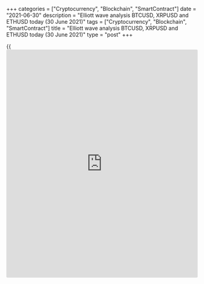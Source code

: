+++
categories = ["Cryptocurrency", "Blockchain", "SmartContract"]
date = "2021-06-30"
description = "Elliott wave analysis BTCUSD, XRPUSD and ETHUSD today (30 June 2021)"
tags = ["Cryptocurrency", "Blockchain", "SmartContract"]
title = "Elliott wave analysis BTCUSD, XRPUSD and ETHUSD today (30 June 2021)"
type = "post"
+++

{{<iframe id="large-banner" src="https://www.bounty.group/#slide=24.0" width="100%" height="600" scrolling="no" style="border: 0px solid rgb(216, 221, 230); border-radius: 3px;">}}

2021-06-30

2021-06-30

Short-term forecast for BTCUSD, XRPUSD and ETHUSD 30.06.2021Roman Onegin

I welcome my readers!

I have prepared a short-term cryptocurrency forecast based on Elliott
wave analysis of Bitcoin, Ripple, and Ethereum. I offer entry signals to
trade each cryptocurrency.

All three cryptocurrency pairs covered in the article must have
completed forming corrective sub-waves, so the prices should start
declining in the bearish impulse waves.

The article covers the following subjects:

##  **Elliott wave Bitcoin analysis**

It is clear from the most recent chart section that the BTCUSD rate is
falling in the bearish wave (5). Wave (5) is unfolding as a regular
impulse 1-2-3-4-5; it is concluding the large impulse [A]. Corrective
wave 4 must have completed as a flat [A]-[B]-[C]. If the assumption is
correct, the Bitcoin price should start declining in the final wave 5 to
a level of 28750.00. This level is marked by wave 3. One could enter
short trades in the current situation.

### Trading plan for [BTCUSD][1] today:

Sell 35834.00, TP 28750.00

* * *

##  **Elliott wave Ripple analysis**

The XRPUSD market continues forming a descending zigzag-shaped wave (W),
which is the beginning of the global double or triple zigzag. The hourly
timeframe displays the final impulse wave C which is about to end soon.
The Ripple price should go down to a level of 0.500, following a small
wave 5 which should conclude the entire impulse C. After that, there
will start a new bullish wave. One could enter short positions in the
current situation.

### Trading plan for [XRPUSD][2] **** today:

Sell 0.701, TP 0.500

* * *

##  **Elliott wave Ethereum analysis**

The ETHUSD market continues falling. There is unfolding the final part
of the large bearish wave A, sub-wave [5]. The sub-wave [5] is composed
of waves (1)-(2)-(3)-(4)-(5). Corrective wave (4) must have finished as
a double zigzag W-X-Y. The Ethereum price should be declining in the
final wave (5) to a level of 1700.00, marked by the impulse wave (3).
One could enter short positions in the current situation.

### Trading plan for [ETHUSD][3] **** today:

Sell 2170.27, TP 1700.00

* * *

P.S. Did you like my article? Share it in social networks: it will be
the best “thank you" :)

Ask me questions and comment below. I’ll be glad to answer your
questions and give necessary explanations.

 **Useful links:**

  * I recommend trying to trade with a reliable broker [here][4]. The system allows you to trade by yourself or copy successful traders from all across the globe.
  * Use my promo-code BLOG for getting deposit bonus 50% on LiteForex platform. Just enter this code in the appropriate field while [depositing][5] your trading account.
  * Telegram chat for traders: <t.me/liteforexengchat>. We are sharing the signals and trading experience
  * Telegram channel with high-quality analytics, Forex reviews, training articles, and other useful things for traders <t.me/liteforex>



## Price chart of BTCUSD in real time mode

The content of this article reflects the author’s opinion and does not
necessarily reflect the official position of LiteForex. The material
published on this page is provided for informational purposes only and
should not be considered as the provision of investment advice for the
purposes of Directive 2004/39/EC.

Rate this article:

{{value}}

( {{count}} {{title}} )

   1. my.liteforex.com/trading/chart?symbol=BTCUSD
   2. my.liteforex.com/trading/chart?symbol=XRPUSD
   3. my.liteforex.com/trading/chart?symbol=ETHUSD
   4. my.liteforex.com/?category=analysts-opinions&slug=short-term-forecast-for-[BTC](https://www.playgroundfx.com/blog/who-is-the-creator-of-bitcoin/)usd-xrpusd-and-ethusd-30062021&openPopup=%2Fregistration%2Fpopup&utm_source=blog&utm_medium=article&utm_campaign=bonus
   5. my.liteforex.com/deposit/?category=analysts-opinions&slug=short-term-forecast-for-[BTC](https://www.playgroundfx.com/blog/who-is-the-creator-of-bitcoin/)usd-xrpusd-and-ethusd-30062021&promo_code=BLOG&utm_source=blog&utm_medium=article&utm_campaign=bonus